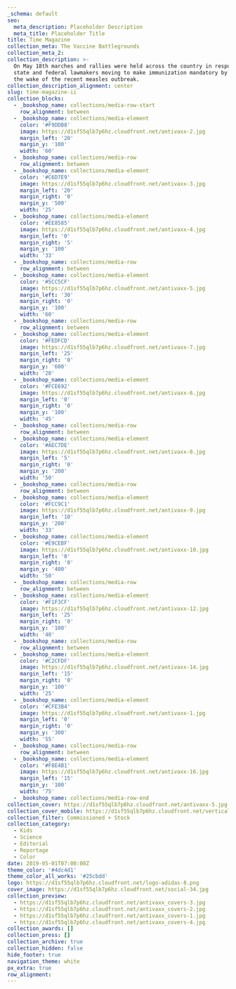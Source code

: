 ```yaml
---
_schema: default
seo:
  meta_description: Placeholder Description
  meta_title: Placeholder Title
title: Time Magazine
collection_meta: The Vaccine Battlegrounds
collection_meta_2:
collection_description: >-
  On May 18th marches and rallies were held across the country in response to
  state and federal lawmakers moving to make immunization mandatory by law in
  the wake of the recent measles outbreak.
collection_description_alignment: center
slug: time-magazine-ii
collection_blocks:
  - _bookshop_name: collections/media-row-start
    row_alignment: between
  - _bookshop_name: collections/media-element
    color: '#F9DDB8'
    image: https://d1sf55qlb7p6hz.cloudfront.net/antivaxx-2.jpg
    margin_left: '20'
    margin_y: '100'
    width: '60'
  - _bookshop_name: collections/media-row
    row_alignment: between
  - _bookshop_name: collections/media-element
    color: '#C6D7E9'
    image: https://d1sf55qlb7p6hz.cloudfront.net/antivaxx-3.jpg
    margin_left: '20'
    margin_right: '0'
    margin_y: '500'
    width: '25'
  - _bookshop_name: collections/media-element
    color: '#EE8585'
    image: https://d1sf55qlb7p6hz.cloudfront.net/antivaxx-4.jpg
    margin_left: '0'
    margin_right: '5'
    margin_y: '100'
    width: '33'
  - _bookshop_name: collections/media-row
    row_alignment: between
  - _bookshop_name: collections/media-element
    color: '#5CC5CF'
    image: https://d1sf55qlb7p6hz.cloudfront.net/antivaxx-5.jpg
    margin_left: '30'
    margin_right: '0'
    margin_y: '100'
    width: '60'
  - _bookshop_name: collections/media-row
    row_alignment: between
  - _bookshop_name: collections/media-element
    color: '#FEDFCD'
    image: https://d1sf55qlb7p6hz.cloudfront.net/antivaxx-7.jpg
    margin_left: '25'
    margin_right: '0'
    margin_y: '600'
    width: '20'
  - _bookshop_name: collections/media-element
    color: '#FCE692'
    image: https://d1sf55qlb7p6hz.cloudfront.net/antivaxx-6.jpg
    margin_left: '0'
    margin_right: '0'
    margin_y: '100'
    width: '45'
  - _bookshop_name: collections/media-row
    row_alignment: between
  - _bookshop_name: collections/media-element
    color: '#AEC7DE'
    image: https://d1sf55qlb7p6hz.cloudfront.net/antivaxx-8.jpg
    margin_left: '5'
    margin_right: '0'
    margin_y: '200'
    width: '50'
  - _bookshop_name: collections/media-row
    row_alignment: between
  - _bookshop_name: collections/media-element
    color: '#FCC9C1'
    image: https://d1sf55qlb7p6hz.cloudfront.net/antivaxx-9.jpg
    margin_left: '10'
    margin_y: '200'
    width: '33'
  - _bookshop_name: collections/media-element
    color: '#E9CEBF'
    image: https://d1sf55qlb7p6hz.cloudfront.net/antivaxx-10.jpg
    margin_left: '0'
    margin_right: '0'
    margin_y: '400'
    width: '50'
  - _bookshop_name: collections/media-row
    row_alignment: between
  - _bookshop_name: collections/media-element
    color: '#F1F3CF'
    image: https://d1sf55qlb7p6hz.cloudfront.net/antivaxx-12.jpg
    margin_left: '25'
    margin_right: '0'
    margin_y: '100'
    width: '40'
  - _bookshop_name: collections/media-row
    row_alignment: between
  - _bookshop_name: collections/media-element
    color: '#C2CFDF'
    image: https://d1sf55qlb7p6hz.cloudfront.net/antivaxx-14.jpg
    margin_left: '15'
    margin_right: '0'
    margin_y: '100'
    width: '25'
  - _bookshop_name: collections/media-element
    color: '#CFE3B4'
    image: https://d1sf55qlb7p6hz.cloudfront.net/antivaxx-1.jpg
    margin_left: '0'
    margin_right: '0'
    margin_y: '300'
    width: '55'
  - _bookshop_name: collections/media-row
    row_alignment: between
  - _bookshop_name: collections/media-element
    color: '#F8E4B1'
    image: https://d1sf55qlb7p6hz.cloudfront.net/antivaxx-16.jpg
    margin_left: '15'
    margin_y: '100'
    width: '75'
  - _bookshop_name: collections/media-row-end
collection_cover: https://d1sf55qlb7p6hz.cloudfront.net/antivaxx-5.jpg
collection_cover_mobile: https://d1sf55qlb7p6hz.cloudfront.net/verticalcovers-23.jpg
collection_filter: Commissioned + Stock
collection_category:
  - Kids
  - Science
  - Editorial
  - Reportage
  - Color
date: 2019-05-01T07:00:00Z
theme_color: '#4dc4d1'
theme_color_all_works: '#25cbdd'
logo: https://d1sf55qlb7p6hz.cloudfront.net/logo-adidas-8.png
cover_image: https://d1sf55qlb7p6hz.cloudfront.net/social-34.jpg
collection_preview:
  - https://d1sf55qlb7p6hz.cloudfront.net/antivaxx_covers-3.jpg
  - https://d1sf55qlb7p6hz.cloudfront.net/antivaxx_covers-2.jpg
  - https://d1sf55qlb7p6hz.cloudfront.net/antivaxx_covers-1.jpg
  - https://d1sf55qlb7p6hz.cloudfront.net/antivaxx_covers-4.jpg
collection_awards: []
collection_press: []
collection_archive: true
collection_hidden: false
hide_footer: true
navigation_theme: white
px_extra: true
row_alignment:
---
```

